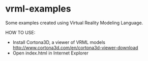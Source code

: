 # vrml-examples
Some examples created using Virtual Reality Modeling Language.

HOW TO USE:
- Install Cortona3D, a viewer of VRML models http://www.cortona3d.com/en/cortona3d-viewer-download
- Open index.html in Internet Explorer
